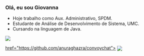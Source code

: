 ### Olá, eu sou Giovanna 

* Hoje trabalho como Aux. Administrativo, SPDM.
* Estudante de Análise de Desenvolvimento de Sistema, UMC.
* Cursando na linguagem de Java. 

<a href="https://github.com/giovannamuzell">
  <img align="center" src="https://github-readme-stats.vercel.app/api/pin/?username=giovannamuzell&show_icons-truerepo=github-readme-stats" />

 href="https://github.com/anuraghazra/convoychat">
  <img align="center" src="https://github-readme-stats.vercel.app/api/pin/?username=giovannamuzell&repo=convoychat" />

